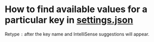 # How to find available values for a particular key in [settings.json](https://code.visualstudio.com/docs/getstarted/settings#_settingsjson)
Retype `:` after the key name and IntelliSense suggestions will appear.
